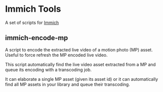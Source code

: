 # Immich Tools
A set of scripts for [Immich](https://immich.app)

## immich-encode-mp
A script to encode the extracted live video of a motion photo (MP) asset. Useful to force refresh the MP encoded live video.

This script automatically find the live video asset extracted from a MP and queue its encoding with a transcoding job.

It can elaborate a single MP asset (given its asset id) or it can automatically find all MP assets in your library and queue their transcoding.
